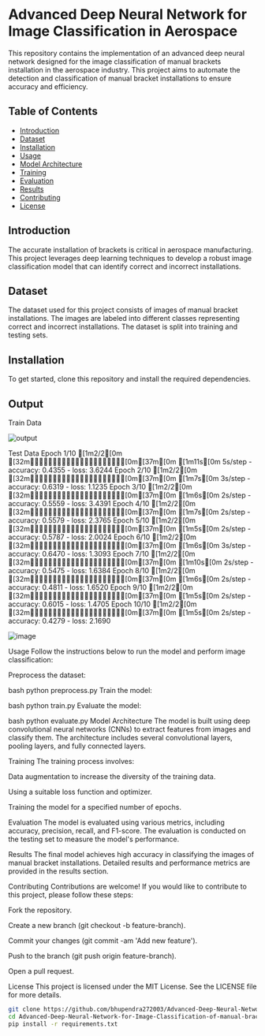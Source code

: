 # Advanced Deep Neural Network for Image Classification in Aerospace


This repository contains the implementation of an advanced deep neural network designed for the image classification of manual brackets installation in the aerospace industry. This project aims to automate the detection and classification of manual bracket installations to ensure accuracy and efficiency.

## Table of Contents
- [Introduction](#introduction)
- [Dataset](#dataset)
- [Installation](#installation)
- [Usage](#usage)
- [Model Architecture](#model-architecture)
- [Training](#training)
- [Evaluation](#evaluation)
- [Results](#results)
- [Contributing](#contributing)
- [License](#license)

## Introduction
The accurate installation of brackets is critical in aerospace manufacturing. This project leverages deep learning techniques to develop a robust image classification model that can identify correct and incorrect installations.

## Dataset
The dataset used for this project consists of images of manual bracket installations. The images are labeled into different classes representing correct and incorrect installations. The dataset is split into training and testing sets.

## Installation
To get started, clone this repository and install the required dependencies.

## Output
Train Data



![output](https://github.com/user-attachments/assets/60199835-30bb-41c5-b90d-424f43186f3d)

Test Data
Epoch 1/10
[1m2/2[0m [32m━━━━━━━━━━━━━━━━━━━━[0m[37m[0m [1m11s[0m 5s/step - accuracy: 0.4355 - loss: 3.6244
Epoch 2/10
[1m2/2[0m [32m━━━━━━━━━━━━━━━━━━━━[0m[37m[0m [1m7s[0m 3s/step - accuracy: 0.6319 - loss: 1.1235
Epoch 3/10
[1m2/2[0m [32m━━━━━━━━━━━━━━━━━━━━[0m[37m[0m [1m6s[0m 2s/step - accuracy: 0.5559 - loss: 3.4391
Epoch 4/10
[1m2/2[0m [32m━━━━━━━━━━━━━━━━━━━━[0m[37m[0m [1m7s[0m 2s/step - accuracy: 0.5579 - loss: 2.3765
Epoch 5/10
[1m2/2[0m [32m━━━━━━━━━━━━━━━━━━━━[0m[37m[0m [1m5s[0m 2s/step - accuracy: 0.5787 - loss: 2.0024
Epoch 6/10
[1m2/2[0m [32m━━━━━━━━━━━━━━━━━━━━[0m[37m[0m [1m6s[0m 3s/step - accuracy: 0.6470 - loss: 1.3093
Epoch 7/10
[1m2/2[0m [32m━━━━━━━━━━━━━━━━━━━━[0m[37m[0m [1m10s[0m 2s/step - accuracy: 0.5475 - loss: 1.6384
Epoch 8/10
[1m2/2[0m [32m━━━━━━━━━━━━━━━━━━━━[0m[37m[0m [1m6s[0m 2s/step - accuracy: 0.4811 - loss: 1.6520
Epoch 9/10
[1m2/2[0m [32m━━━━━━━━━━━━━━━━━━━━[0m[37m[0m [1m5s[0m 2s/step - accuracy: 0.6015 - loss: 1.4705
Epoch 10/10
[1m2/2[0m [32m━━━━━━━━━━━━━━━━━━━━[0m[37m[0m [1m5s[0m 2s/step - accuracy: 0.4279 - loss: 2.1690


![image](https://github.com/user-attachments/assets/8f4194cc-75cc-452e-bff3-bd909cd10a3d)


Usage
Follow the instructions below to run the model and perform image classification:

Preprocess the dataset:

bash
python preprocess.py
Train the model:

bash
python train.py
Evaluate the model:

bash
python evaluate.py
Model Architecture
The model is built using deep convolutional neural networks (CNNs) to extract features from images and classify them. The architecture includes several convolutional layers, pooling layers, and fully connected layers.

Training
The training process involves:

Data augmentation to increase the diversity of the training data.

Using a suitable loss function and optimizer.

Training the model for a specified number of epochs.

Evaluation
The model is evaluated using various metrics, including accuracy, precision, recall, and F1-score. The evaluation is conducted on the testing set to measure the model's performance.

Results
The final model achieves high accuracy in classifying the images of manual bracket installations. Detailed results and performance metrics are provided in the results section.

Contributing
Contributions are welcome! If you would like to contribute to this project, please follow these steps:

Fork the repository.

Create a new branch (git checkout -b feature-branch).

Commit your changes (git commit -am 'Add new feature').

Push to the branch (git push origin feature-branch).

Open a pull request.

License
This project is licensed under the MIT License. See the LICENSE file for more details.

```bash
git clone https://github.com/bhupendra272003/Advanced-Deep-Neural-Network-for-Image-Classification-of-manual-brackets-installation-in-Aerospace.git
cd Advanced-Deep-Neural-Network-for-Image-Classification-of-manual-brackets-installation-in-Aerospace
pip install -r requirements.txt
